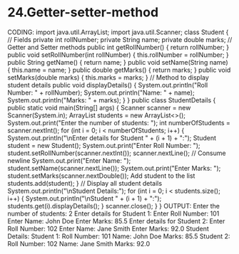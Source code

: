 # 24.Getter-setter-method
CODING:
import java.util.ArrayList;
import java.util.Scanner;
class Student {
// Fields
private int rollNumber;
private String name;
private double marks;
// Getter and Setter methods
public int getRollNumber() {
return rollNumber;
}
public void setRollNumber(int rollNumber) {
this.rollNumber = rollNumber;
}
public String getName() {
return name;
}
public void setName(String name) {
this.name = name;
}
public double getMarks() {
return marks;
}
public void setMarks(double marks) {
this.marks = marks;
}
// Method to display student details
public void displayDetails() {
System.out.println("Roll Number: " + rollNumber);
System.out.println("Name: " + name);
System.out.println("Marks: " + marks);
}
}
public class StudentDetails {
public static void main(String[] args) {
Scanner scanner = new Scanner(System.in);
ArrayList<Student> students = new ArrayList<>();
System.out.print("Enter the number of students: ");
int numberOfStudents = scanner.nextInt();
for (int i = 0; i < numberOfStudents; i++) {
System.out.println("\nEnter details for Student " + (i + 1) + ":");
Student student = new Student();
System.out.print("Enter Roll Number: ");
student.setRollNumber(scanner.nextInt());
scanner.nextLine(); // Consume newline
System.out.print("Enter Name: ");
student.setName(scanner.nextLine());
System.out.print("Enter Marks: ");
student.setMarks(scanner.nextDouble());
Add student to the list
students.add(student);
}
// Display all student details
System.out.println("\nStudent Details:");
for (int i = 0; i < students.size(); i++) {
System.out.println("\nStudent " + (i + 1) + ":");
students.get(i).displayDetails();
}
scanner.close();
}
}
OUTPUT:
Enter the number of students: 2
Enter details for Student 1:
Enter Roll Number: 101
Enter Name: John Doe
Enter Marks: 85.5
Enter details for Student 2:
Enter Roll Number: 102
Enter Name: Jane Smith
Enter Marks: 92.0
Student Details:
Student 1:
Roll Number: 101
Name: John Doe
Marks: 85.5
Student 2:
Roll Number: 102
Name: Jane Smith
Marks: 92.0
